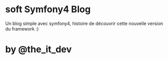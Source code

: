 # soft Symfony4 Blog
Un blog simple avec symfony4, histoire de découvrir cette nouvelle version du framework :)
# by @the_it_dev